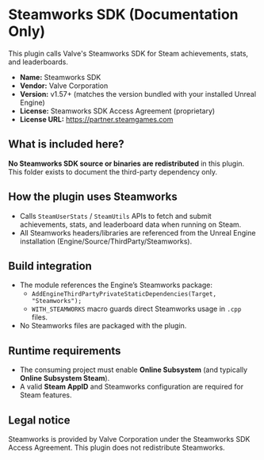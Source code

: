 # Steamworks SDK (Documentation Only)

This plugin calls Valve's Steamworks SDK for Steam achievements, stats, and leaderboards.

- **Name:** Steamworks SDK
- **Vendor:** Valve Corporation
- **Version:** v1.57+ (matches the version bundled with your installed Unreal Engine)
- **License:** Steamworks SDK Access Agreement (proprietary)
- **License URL:** https://partner.steamgames.com

## What is included here?
**No Steamworks SDK source or binaries are redistributed** in this plugin. This folder exists to document the third-party dependency only.

## How the plugin uses Steamworks
- Calls `SteamUserStats` / `SteamUtils` APIs to fetch and submit achievements, stats, and leaderboard data when running on Steam.
- All Steamworks headers/libraries are referenced from the Unreal Engine installation (Engine/Source/ThirdParty/Steamworks).

## Build integration
- The module references the Engine’s Steamworks package:
  - `AddEngineThirdPartyPrivateStaticDependencies(Target, "Steamworks");`
  - `WITH_STEAMWORKS` macro guards direct Steamworks usage in `.cpp` files.
- No Steamworks files are packaged with the plugin.

## Runtime requirements
- The consuming project must enable **Online Subsystem** (and typically **Online Subsystem Steam**).
- A valid **Steam AppID** and Steamworks configuration are required for Steam features.

## Legal notice
Steamworks is provided by Valve Corporation under the Steamworks SDK Access Agreement. This plugin does not redistribute Steamworks.
